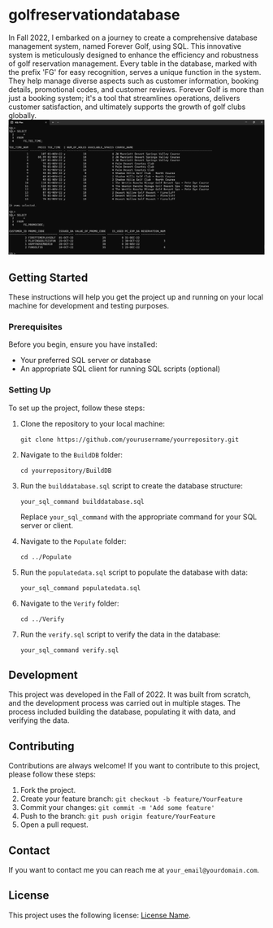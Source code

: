 # golfreservationdatabase
In Fall 2022, I embarked on a journey to create a comprehensive database management system, named Forever Golf, using SQL. This innovative system is meticulously designed to enhance the efficiency and robustness of golf reservation management. 
Every table in the database, marked with the prefix 'FG' for easy recognition, serves a unique function in the system. They help manage diverse aspects such as customer information, booking details, promotional codes, and customer reviews. 
Forever Golf is more than just a booking system; it's a tool that streamlines operations, delivers customer satisfaction, and ultimately supports the growth of golf clubs globally.
![Sample output](golfbookingdatabase/images/sampleoutput.png)

## Getting Started

These instructions will help you get the project up and running on your local machine for development and testing purposes.

### Prerequisites

Before you begin, ensure you have installed:
- Your preferred SQL server or database
- An appropriate SQL client for running SQL scripts (optional)

### Setting Up

To set up the project, follow these steps:

1. Clone the repository to your local machine:
    ```
    git clone https://github.com/yourusername/yourrepository.git
    ```

2. Navigate to the `BuildDB` folder:
    ```
    cd yourrepository/BuildDB
    ```

3. Run the `builddatabase.sql` script to create the database structure:
    ```
    your_sql_command builddatabase.sql
    ```
   Replace `your_sql_command` with the appropriate command for your SQL server or client.

4. Navigate to the `Populate` folder:
    ```
    cd ../Populate
    ```

5. Run the `populatedata.sql` script to populate the database with data:
    ```
    your_sql_command populatedata.sql
    ```

6. Navigate to the `Verify` folder:
    ```
    cd ../Verify
    ```

7. Run the `verify.sql` script to verify the data in the database:
    ```
    your_sql_command verify.sql
    ```

## Development

This project was developed in the Fall of 2022. It was built from scratch, and the development process was carried out in multiple stages. The process included building the database, populating it with data, and verifying the data.

## Contributing

Contributions are always welcome! If you want to contribute to this project, please follow these steps:

1. Fork the project.
2. Create your feature branch: `git checkout -b feature/YourFeature`
3. Commit your changes: `git commit -m 'Add some feature'`
4. Push to the branch: `git push origin feature/YourFeature`
5. Open a pull request.

## Contact

If you want to contact me you can reach me at `your_email@yourdomain.com`.

## License

This project uses the following license: [License Name](https://link-to-license.com).
